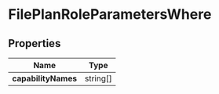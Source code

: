 # FilePlanRoleParametersWhere

## Properties
| Name                | Type     |
|---------------------|----------|
| **capabilityNames** | string[] |


